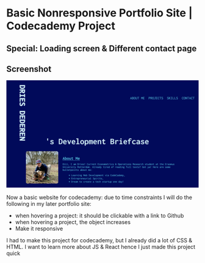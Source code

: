# Basic Nonresponsive Portfolio Site | Codecademy Project

## Special: Loading screen & Different contact page

## Screenshot
![screenshot](/images/Screenshot_portfolio_site.png)


Now a basic website for codecademy: 
due to time constraints I will do the following in my later portfolio site:
* when hovering a project: it should be clickable with a link to Github
* when hovering a project, the object increases
* Make it responsive

I had to make this project for codecademy, but I already did a lot of CSS & HTML. I want to learn more about JS & React hence I just made this project quick